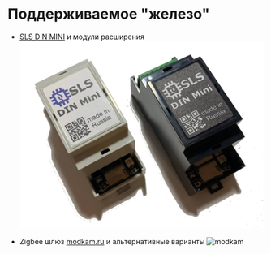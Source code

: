 # Поддерживаемое "железо"
- [SLS DIN MINI](/devices/din_mini_base_rus.md) и модули расширения
![SLSDIN](/devices/images/SLS%20Din%20Mini.png)


- Zigbee шлюз [modkam.ru](https://modkam.ru/2021/09/21/plata-s-cc2652p-dlja-xiaomi-shljuza/) и альтернативные варианты
![modkam](/img/Mi_Gateway_Shield12.jpg)
